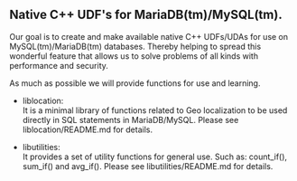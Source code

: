 ## Native C++ UDF's for MariaDB(tm)/MySQL(tm).

Our goal is to create and make available native C++ UDFs/UDAs for use
on MySQL(tm)/MariaDB(tm) databases.
Thereby helping to spread this wonderful feature that allows us to solve
problems of all kinds with performance and security.

As much as possible we will provide functions for use and learning.

- liblocation:<br>
It is a minimal library of functions related to Geo localization to be used directly in SQL statements in MariaDB/MySQL.
Please see liblocation/README.md for details.

- libutilities:<br>
It provides a set of utility functions for general use. Such as: count_if(), sum_if() and avg_if(). Please see libutilities/README.md for details.
